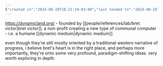 ```yaml
---
{"created in":"2024-08-20T18:21:19-03:00","last tended to":"2024-08-28T15:03:27-03:00","tags":["organization","project","spatialintelligence","spatialsoftware","toolsforthought","lab","design","research","tier1","🌱"],"dg-publish":true,"created":"2024-08-20T18:21:19.939-03:00","updated":"2024-11-20T14:42:28.316-03:00","relevancescore":94,"notestage":["🌱"],"permalink":"/projects-and-tools/tools/lab/dynamicland/","dgPassFrontmatter":true}
---
```


https://dynamicland.org/ - founded by [[people/references/lab/bret victor\|bret victor]]. a non-profit creating a new type of communal computer - i.e. a humane [[dynamic medium\|dynamic medium]].

even though they're still mostly oriented by a traditional western narrative of progress, i believe bret's heart is in the right place, and perhaps more importantly, they're onto some very profound, paradigm-shifting ideas. very worth exploring in depth.